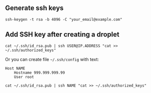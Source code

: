 ## Generate ssh keys

```
ssh-keygen -t rsa -b 4096 -C "your_email@example.com"
```

## Add SSH key after creating a droplet
```
cat ~/.ssh/id_rsa.pub | ssh USER@IP.ADDRESS "cat >> ~/.ssh/authorized_keys"
```

Or you can create file `~/.ssh/config` with text:

```
Host NAME
	Hostname 999.999.999.99
    User root
```

```
cat ~/.ssh/id_rsa.pub | ssh NAME "cat >> ~/.ssh/authorized_keys"
```